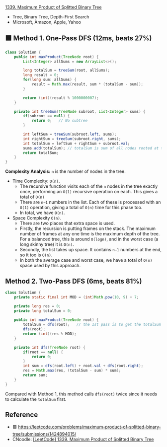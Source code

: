 [1339. Maximum Product of Splitted Binary Tree](https://leetcode.com/problems/maximum-product-of-splitted-binary-tree/description/)

* Tree, Binary Tree, Depth-First Search
* Microsoft, Amazon, Apple, Yahoo


## 🟩 Method 1. One-Pass DFS (12ms, beats 27%)
```java
class Solution {
    public int maxProduct(TreeNode root) {
        List<Integer> allSums = new ArrayList<>();

        long totalSum = treeSum(root, allSums);
        long result = 0;
        for(long sum: allSums) {
            result = Math.max(result, sum * (totalSum - sum));
        }

        return (int)(result % 1000000007);
    }

    private int treeSum(TreeNode subroot, List<Integer> sums) {
        if(subroot == null) {
            return 0;   // No subtree
        }

        int leftSum = treeSum(subroot.left, sums);
        int rightSum = treeSum(subroot.right, sums);
        int totalSum = leftSum + rightSum + subroot.val;
        sums.add(totalSum); // totalSum is sum of all nodes rooted at the current node
        return totalSum;
    }
}
```
**Complexity Analysis:** `n` is the number of nodes in the tree.
* Time Complexity: `O(n)`.
    * The recursive function visits each of the `n` nodes in the tree exactly once, performing an `O(1)` recursive operation on each. This gives a total of `O(n)`
    * There are `n−1` numbers in the list. Each of these is processed with an `O(1)` operation, giving a total of `O(n)` time for this phase too.
    * In total, we have `O(n)`.
* Space Complexity `O(n)`.
    * There are two places that extra space is used.
    * Firstly, the recursion is putting frames on the stack. The maximum number of frames at any one time is the maximum depth of the tree. For a balanced tree, this is around `O(logn)`, and in the worst case (a long skinny tree) it is `O(n)`.
    * Secondly, the list takes up space. It contains `n−1` numbers at the end, so it too is `O(n)`.
    * In both the average case and worst case, we have a total of `O(n)` space used by this approach.


## Method 2. Two-Pass DFS (6ms, beats 81%)
```java
class Solution {
    private static final int MOD = (int)Math.pow(10, 9) + 7;

    private long res = 0;
    private long totalSum = 0;
    
    public int maxProduct(TreeNode root) {
        totalSum = dfs(root);   // the 1st pass is to get the totalSum
        dfs(root);
        return (int)(res % MOD);
    }

    private int dfs(TreeNode root) {
        if(root == null) {
            return 0;
        }
        int sum = dfs(root.left) + root.val + dfs(root.right);
        res = Math.max(res, (totalSum - sum) * sum);
        return sum;
    }
}
```
Compared with Method 1, this method calls `dfs(root)` twice since it needs to calculate the `totalSum` first.



## Reference
* 🟩 https://leetcode.com/problems/maximum-product-of-splitted-binary-tree/submissions/1424894015/
* CNoodle: [[LeetCode] 1339. Maximum Product of Splitted Binary Tree](https://www.cnblogs.com/cnoodle/p/15165546.html)
